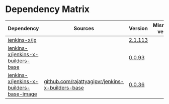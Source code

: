 # Dependency Matrix

Dependency | Sources | Version | Mismatched versions
---------- | ------- | ------- | -------------------
[jenkins-x/jx](https://github.com/rajattyagipvr/jx) |  | [2.1.113](https://github.com/rajattyagipvr/jx/releases/tag/v2.1.113) | 
[jenkins-x/jenkins-x-builders-base](https://github.com/rajattyagipvr/jenkins-x-builders-base) |  | [0.0.93](https://github.com/rajattyagipvr/jenkins-x-builders-base/releases/tag/v0.0.93) | 
[jenkins-x/jenkins-x-builders-base-image](https://github.com/rajattyagipvr/jenkins-x-builders-base-image) | [github.com/rajattyagipvr/jenkins-x-builders-base](https://github.com/rajattyagipvr/jenkins-x-builders-base) | [0.0.36]() | 
